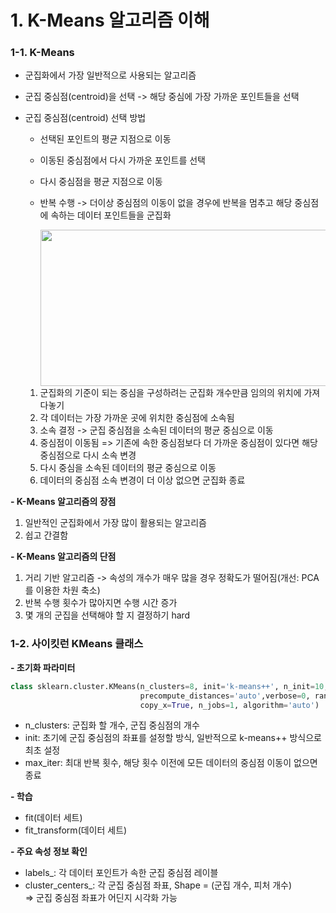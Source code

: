 # **1. K-Means 알고리즘 이해**

### **1-1. K-Means**
- 군집화에서 가장 일반적으로 사용되는 알고리즘
- 군집 중심점(centroid)을 선택 -> 해당 중심에 가장 가까운 포인트들을 선택
- 군집 중심점(centroid) 선택 방법
  - 선택된 포인트의 평균 지점으로 이동
  - 이동된 중심점에서 다시 가까운 포인트를 선택
  - 다시 중심점을 평균 지점으로 이동
  - 반복 수행 -> 더이상 중심점의 이동이 없을 경우에 반복을 멈추고 해당 중심점에 속하는 데이터 포인트들을 군집화
  
    <img src="https://user-images.githubusercontent.com/98953721/199372431-de195e3b-d339-498d-b26f-5ad427ff2798.png" width="600" height="250"/>
  
  
  1) 군집화의 기준이 되는 중심을 구성하려는 군집화 개수만큼 임의의 위치에 가져다놓기
  2) 각 데이터는 가장 가까운 곳에 위치한 중심점에 소속됨
  3) 소속 결정 -> 군집 중심점을 소속된 데이터의 평균 중심으로 이동
  4) 중심점이 이동됨 => 기존에 속한 중심점보다 더 가까운 중심점이 있다면 해당 중심점으로 다시 소속 변경
  5) 다시 중심을 소속된 데이터의 평균 중심으로 이동
  6) 데이터의 중심점 소속 변경이 더 이상 없으면 군집화 종료
  
**- K-Means 알고리즘의 장점**
  1) 일반적인 군집화에서 가장 많이 활용되는 알고리즘
  2) 쉽고 간결함
  
**- K-Means 알고리즘의 단점**
  1) 거리 기반 알고리즘 -> 속성의 개수가 매우 많을 경우 정확도가 떨어짐(개선: PCA를 이용한 차원 축소)
  2) 반복 수행 횟수가 많아지면 수행 시간 증가
  3) 몇 개의 군집을 선택해야 할 지 결정하기 hard


### **1-2. 사이킷런 KMeans 클래스**
**- 초기화 파라미터**
```Python
class sklearn.cluster.KMeans(n_clusters=8, init='k-means++', n_init=10, max_iter=300, tol=0.0001, 
                             precompute_distances='auto',verbose=0, random_state=None, 
                             copy_x=True, n_jobs=1, algorithm='auto')
```
- n_clusters: 군집화 할 개수, 군집 중심점의 개수
- init: 초기에 군집 중심점의 좌표를 설정할 방식, 일반적으로 k-means++ 방식으로 최초 설정
- max_iter: 최대 반복 횟수, 해당 횟수 이전에 모든 데이터의 중심점 이동이 없으면 종료

**- 학습**
- fit(데이터 세트)
- fit_transform(데이터 세트)

**- 주요 속성 정보 확인**
- labels_: 각 데이터 포인트가 속한 군집 중심점 레이블
- cluster_centers_: 각 군집 중심점 좌표, Shape = (군집 개수, 피처 개수)  
                    => 군집 중심점 좌표가 어딘지 시각화 가능










